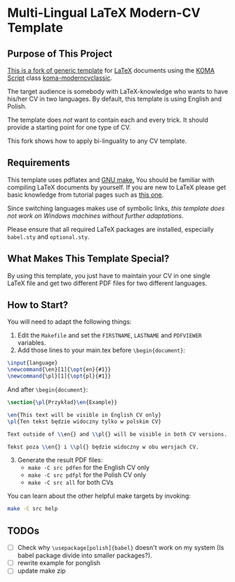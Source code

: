 # Multi-Lingual LaTeX Modern-CV Template
## Purpose of This Project
[This is a fork of generic template](https://github.com/novoid/LaTeX-CV-template) for [LaTeX](http://en.wikipedia.org/wiki/LaTeX) documents using the [KOMA Script](http://www.komascript.de/)
class [koma-moderncvclassic](https://ctan.org/pkg/koma-moderncvclassic?lang=en).

The target audience is somebody with LaTeX-knowledge who wants to have
his/her CV in two languages. By default, this template is using
English and Polish.

The template does *not* want to contain each and every trick. It
should provide a starting point for one type of CV.

This fork shows how to apply bi-linguality to any CV template.

## Requirements
This template uses pdflatex and [GNU make.](http://www.gnu.org/s/make/) You should be familiar with
compiling LaTeX documents by yourself. If you are new to LaTeX please
get basic knowledge from tutorial pages such as [this one](http://LaTeX.TUGraz.at).

Since switching languages makes use of symbolic links, *this template
does not work on Windows machines without further adaptations*.

Please ensure that all required LaTeX packages are installed, especially `babel.sty` and `optional.sty`.

## What Makes This Template Special?

By using this template, you just have to maintain your CV in one
single LaTeX file and get two different PDF files for two different
languages.

## How to Start?

You will need to adapt the following things:

1. Edit the `Makefile` and set the `FIRSTNAME`, `LASTNAME` and `PDFVIEWER` variables.
2. Add those lines to your main.tex before `\begin{document}`:
```tex
\input{language}
\newcommand{\en}[1]{\opt{en}{#1}}
\newcommand{\pl}[1]{\opt{pl}{#1}}
```

And after `\begin{document}`:
```tex
\section{\pl{Przykład}\en{Example}}

\en{This text will be visible in English CV only}
\pl{Ten tekst będzie widoczny tylko w polskim CV}

Text outside of \\en{} and \\pl{} will be visible in both CV versions.

Tekst poza \\en{} i \\pl{} będzie widoczny w obu wersjach CV.
```

3. Generate the result PDF files:
   - `make -C src pdfen` for the English CV only
   - `make -C src pdfpl` for the Polish CV only
   - `make -C src all` for both CVs

You can learn about the other helpful make targets by invoking:

```sh
make -C src help
```

## TODOs
- [ ] Check why `\usepackage[polish]{babel}` doesn't work on my system (Is babel package divide into smaller packages?).
- [ ] rewrite example for ponglish
- [ ] update make zip
